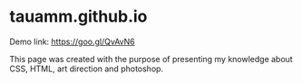 # tauamm.github.io
Demo link: https://goo.gl/QvAvN6


This page was created with the purpose of presenting my knowledge about CSS, HTML, art direction and photoshop.
